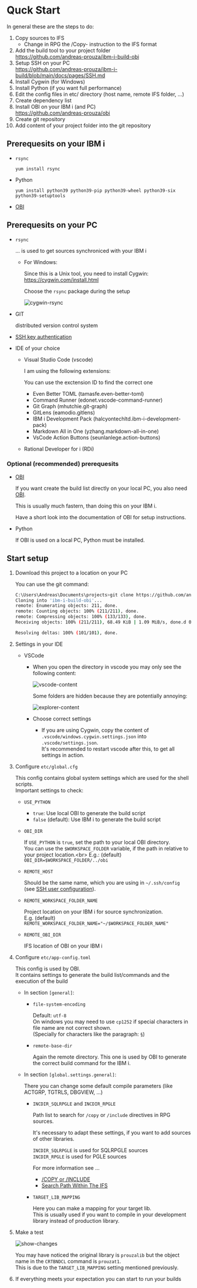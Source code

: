 # Quck Start

In general these are the steps to do:
1. Copy sources to IFS 
   * Change in RPG the /Copy- instruction to the IFS format
2. Add the build tool to your project folder  
   https://github.com/andreas-prouza/ibm-i-build-obi 
3. Setup SSH on your PC  
   https://github.com/andreas-prouza/ibm-i-build/blob/main/docs/pages/SSH.md 
4. Install Cygwin (for Windows)
5. Install Python (if you want full performance)
6. Edit the config files in etc/ directory (host name, remote IFS folder, …)
7. Create dependency list
8.  Install OBI on your IBM i (and PC)  
https://github.com/andreas-prouza/obi 
1. Create git repository
2.  Add content of your project folder into the git repository 

## Prerequesits on your IBM i

* ```rsync```
  
  ```yum install rsync```

* Python

  ```yum install python39 python39-pip python39-wheel python39-six python39-setuptools```

* [OBI](https://github.com/andreas-prouza/obi)


## Prerequesits on your PC

* ```rsync``` 
  
  ... is used to get sources synchroniced with your IBM i

  * For Windows:

    Since this is a Unix tool, you need to install Cygwin: https://cygwin.com/install.html

    Choose the ```rsync``` package during the setup

    ![cygwin-rsync](/docs/img/cygwin-rsync.png)

* GIT
  
  distributed version control system 

* [SSH key authentication](https://github.com/andreas-prouza/ibm-i-build/blob/main/docs/pages/SSH.md)

* IDE of your choice

  * Visual Studio Code (vscode)
    
    I am using the following extensions:
    
    You can use the exctension ID to find the correct one

    * Even Better TOML (tamasfe.even-better-toml)
    * Command Runner (edonet.vscode-command-runner)
    * Git Graph (mhutchie.git-graph)
    * GitLens (eamodio.gitlens)
    * IBM i Development Pack (halcyontechltd.ibm-i-development-pack)
    * Markdown All in One (yzhang.markdown-all-in-one)
    * VsCode Action Buttons (seunlanlege.action-buttons)
  * Rational Developer for i (RDi)


### Optional (recommended) prerequesits

* [OBI](https://github.com/andreas-prouza/obi)
  
  If you want create the build list directly on your local PC, you also need [OBI](https://github.com/andreas-prouza/obi).

  This is usually much fastern, than doing this on your IBM i.

  Have a short look into the documentation of OBI for setup instructions.

* Python

  If OBI is used on a local PC, Python must be installed.


## Start setup

1. Download this project to a location on your PC

   You can use the git command:
   
   ```sh
   C:\Users\Andreas\Documents\projects>git clone https://github.com/andreas-prouza/ibm-i-build-obi.git
   Cloning into 'ibm-i-build-obi'...
   remote: Enumerating objects: 211, done.
   remote: Counting objects: 100% (211/211), done.
   remote: Compressing objects: 100% (133/133), done.
   Receiving objects: 100% (211/211), 68.49 KiB | 1.09 MiB/s, done.d 0

   Resolving deltas: 100% (101/101), done.
   ```

2. Settings in your IDE
   * VSCode
     * When you open the directory in vscode you may only see the following content:
       
       ![vscode-content](/docs/img/vscode-content.png)
       
       Some folders are hidden because they are potentially annoying:

       ![explorer-content](/docs/img/explorer-content.png)

     * Choose correct settings
       
       * If you are using Cygwin, copy the content of ```.vscode/windows.cygwin.settings.json``` into ```.vscode/settings.json```.<br/>
        It's recommended to restart vscode after this, to get all settings in action.

3. Configure ```etc/global.cfg```
   
   This config contains global system settings which are used for the shell scripts.
   <br/>
   Important settings to check:
   
   * ```USE_PYTHON``` 
     * ```true```: Use local OBI to generate the build script
     * ```false``` (default): Use IBM i to generate the build script
   
   * ```OBI_DIR```
      
      If ```USE_PYTHON``` is ```true```, set the path to your local OBI directory. <br/>
      You can use the ```$WORKSPACE_FOLDER``` variable, if the path in relative to your project location.<br\>
      E.g.: (default) ```OBI_DIR=$WORKSPACE_FOLDER/../obi```
   
   * ```REMOTE_HOST```
     
     Should be the same name, which you are using in ```~/.ssh/config``` (see [SSH user configuration](https://github.com/andreas-prouza/ibm-i-build/blob/main/docs/pages/SSH.md)).
   
   * ```REMOTE_WORKSPACE_FOLDER_NAME```
     
     Project location on your IBM i for source synchronization.<br/>
     E.g. (default) ```REMOTE_WORKSPACE_FOLDER_NAME="~/$WORKSPACE_FOLDER_NAME"```
   
   * ```REMOTE_OBI_DIR```
     
     IFS location of OBI on your IBM i
  
4. Configure ```etc/app-config.toml```

   This config is used by OBI.
   <br/>
   It contains settings to generate the build list/commands and the execution of the build

   * In section ```[general]```:

     * ```file-system-encoding```
       
       Default: ```utf-8```
       <br/>
       On windows you may need to use ```cp1252``` if special characters in file name are not correct shown.
       <br/>
       (Specially for characters like the paragraph: ```§```)

     * ```remote-base-dir```
       
       Again the remote directory. This one is used by OBI to generate the correct build command for the IBM i.

   * In section ```[global.settings.general]```:

     There you can change some default compile parameters (like ACTGRP, TGTRLS, DBGVIEW, ...)

     * ```INCDIR_SQLRPGLE``` and ```INCDIR_RPGLE```
       
       Path list to search for ```/copy``` or ```/include``` directives in RPG sources.

       It's necessary to adapt these settings, if you want to add sources of other libraries.
       
       ```INCDIR_SQLRPGLE``` is used for SQLRPGLE sources
       <br/>
       ```INCDIR_RPGLE``` is used for PGLE sources

       For more information see ...
       * [/COPY or /INCLUDE](https://www.ibm.com/docs/en/i/7.5?topic=directives-copy-include)
       * [Search Path Within The IFS](https://www.ibm.com/docs/en/i/7.5?topic=files-search-path-within-ifs)

     * ```TARGET_LIB_MAPPING```

       Here you can make a mapping for your target lib.
       <br/>
       This is usually used if you want to compile in your development library instead of production library.

5. Make a test
   
   ![show-changes](/docs/img/vscode-show-changes.png)

   You may have noticed the original library is ```prouzalib``` but the object name in the ```CRTBNDCL``` command is ```prouzat1```.
   <br/>
   This is due to the ```TARGET_LIB_MAPPING``` setting mentioned previously.

6. If everything meets your expectation you can start to run your builds
